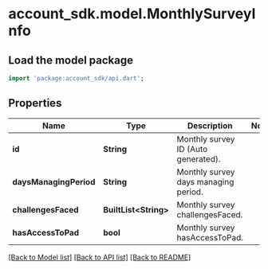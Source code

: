 # account_sdk.model.MonthlySurveyInfo

## Load the model package
```dart
import 'package:account_sdk/api.dart';
```

## Properties
Name | Type | Description | Notes
------------ | ------------- | ------------- | -------------
**id** | **String** | Monthly survey ID (Auto generated). | 
**daysManagingPeriod** | **String** | Monthly survey days managing period. | 
**challengesFaced** | **BuiltList&lt;String&gt;** | Monthly survey challengesFaced. | 
**hasAccessToPad** | **bool** | Monthly survey hasAccessToPad. | 

[[Back to Model list]](../README.md#documentation-for-models) [[Back to API list]](../README.md#documentation-for-api-endpoints) [[Back to README]](../README.md)


